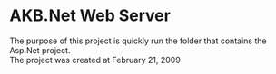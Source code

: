 # AKB.Net Web Server
The purpose of this project is quickly run the folder that contains the Asp.Net project. <br>
The project was created at February 21, 2009

